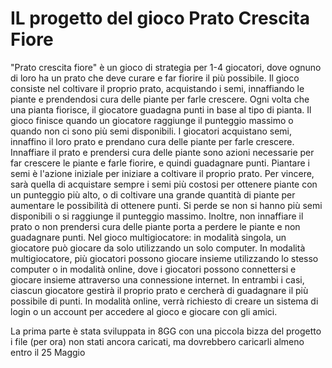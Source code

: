 # IL progetto del gioco Prato Crescita Fiore
"Prato crescita fiore" è un gioco di strategia per 1-4 giocatori, dove ognuno di loro ha un prato che deve curare e far fiorire il più possibile. Il gioco consiste nel coltivare il proprio prato, acquistando i semi, innaffiando le piante e prendendosi cura delle piante per farle crescere. Ogni volta che una pianta fiorisce, il giocatore guadagna punti in base al tipo di pianta. Il gioco finisce quando un giocatore raggiunge il punteggio massimo o quando non ci sono più semi disponibili.
I giocatori acquistano semi, innaffino il loro prato e prendano cura delle piante per farle crescere. Innaffiare il prato e prendersi cura delle piante sono azioni necessarie per far crescere le piante e farle fiorire, e quindi guadagnare punti. Piantare i semi è l'azione iniziale per iniziare a coltivare il proprio prato.
Per vincere, sarà quella di acquistare sempre i semi più costosi per ottenere piante con un punteggio più alto, o di coltivare una grande quantità di piante per aumentare le possibilità di ottenere punti.
Si perde se non si hanno più semi disponibili o si raggiunge il punteggio massimo.
Inoltre, non innaffiare il prato o non prendersi cura delle piante porta a perdere le piante e non guadagnare punti.
Nel gioco multigiocatore: in modalità singola, un giocatore può giocare da solo utilizzando un solo computer. In modalità multigiocatore, più giocatori possono giocare insieme utilizzando lo stesso computer o in modalità online, dove i giocatori possono connettersi e giocare insieme attraverso una connessione internet. In entrambi i casi, ciascun giocatore gestirà il proprio prato e cercherà di guadagnare il più possibile di punti.
In modalità online, verrà richiesto di creare un sistema di login o un account per accedere al gioco e giocare con gli amici.

La prima parte è stata sviluppata in 8GG con una piccola bizza del progetto i file (per ora) non stati ancora caricati, ma dovrebbero caricarli almeno entro il 25 Maggio
